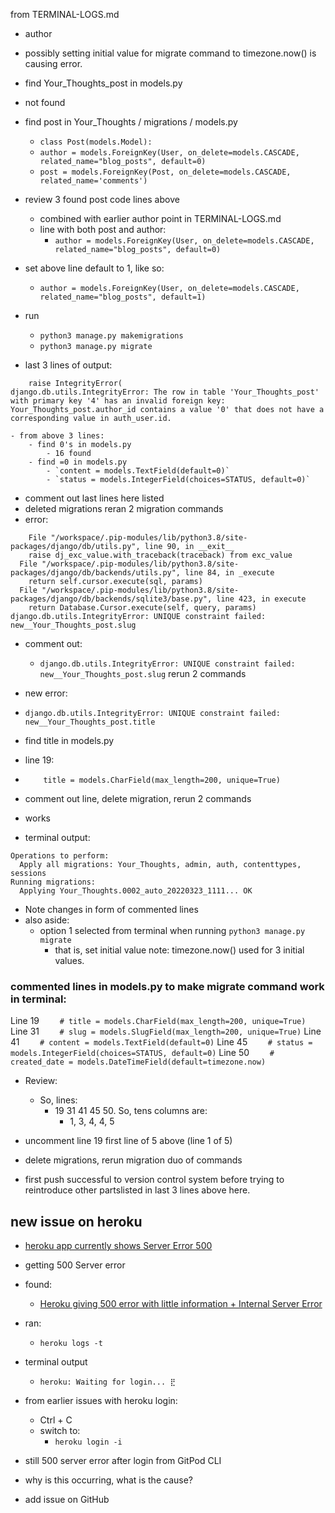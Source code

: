 from TERMINAL-LOGS.md

- author
- possibly setting initial value for migrate command to timezone.now() is causing error.
- find Your_Thoughts_post in models.py
- not found
- find post in Your_Thoughts / migrations / models.py
    - `class Post(models.Model):`
    - `author = models.ForeignKey(User, on_delete=models.CASCADE, related_name="blog_posts", default=0)`
    - `post = models.ForeignKey(Post, on_delete=models.CASCADE, related_name='comments')`
- review 3 found post code lines above
    - combined with earlier author point in TERMINAL-LOGS.md
    - line with both post and author:
        - `author = models.ForeignKey(User, on_delete=models.CASCADE, related_name="blog_posts", default=0)`
- set above line default to 1, like so:
    - `author = models.ForeignKey(User, on_delete=models.CASCADE, related_name="blog_posts", default=1)`

- run
    - `python3 manage.py makemigrations`
    - `python3 manage.py migrate`
- last 3 lines of output:

```
    raise IntegrityError(
django.db.utils.IntegrityError: The row in table 'Your_Thoughts_post' with primary key '4' has an invalid foreign key: Your_Thoughts_post.author_id contains a value '0' that does not have a corresponding value in auth_user.id.
```

    - from above 3 lines:
        - find 0's in models.py
            - 16 found
        - find =0 in models.py
            - `content = models.TextField(default=0)`
            - `status = models.IntegerField(choices=STATUS, default=0)`
- comment out last lines here listed
- deleted migrations reran 2 migration commands
- error:

```
    File "/workspace/.pip-modules/lib/python3.8/site-packages/django/db/utils.py", line 90, in __exit__
    raise dj_exc_value.with_traceback(traceback) from exc_value
  File "/workspace/.pip-modules/lib/python3.8/site-packages/django/db/backends/utils.py", line 84, in _execute
    return self.cursor.execute(sql, params)
  File "/workspace/.pip-modules/lib/python3.8/site-packages/django/db/backends/sqlite3/base.py", line 423, in execute
    return Database.Cursor.execute(self, query, params)
django.db.utils.IntegrityError: UNIQUE constraint failed: new__Your_Thoughts_post.slug
```

- comment out:
    - `django.db.utils.IntegrityError: UNIQUE constraint failed: new__Your_Thoughts_post.slug`
rerun 2 commands
- new error:
- `django.db.utils.IntegrityError: UNIQUE constraint failed: new__Your_Thoughts_post.title`
- find title in models.py
- line 19:
- `    title = models.CharField(max_length=200, unique=True)`
- comment out line, delete migration, rerun 2 commands

- works
- terminal output:

```
Operations to perform:
  Apply all migrations: Your_Thoughts, admin, auth, contenttypes, sessions
Running migrations:
  Applying Your_Thoughts.0002_auto_20220323_1111... OK
```

- Note changes in form of commented lines
- also aside:
    - option 1 selected from terminal when running
        `python3 manage.py migrate`
        - that is, set initial value
        note: timezone.now() used for 3 initial values.

### commented lines in models.py to make migrate command work in terminal:
Line 19 `    # title = models.CharField(max_length=200, unique=True)`
Line 31 `    # slug = models.SlugField(max_length=200, unique=True)`
Line 41 `    # content = models.TextField(default=0)`
Line 45 `    # status = models.IntegerField(choices=STATUS, default=0)`
Line 50 `    # created_date = models.DateTimeField(default=timezone.now)`

- Review:
    - So, lines:
        - 19 31 41 45 50. So, tens columns are:
            - 1, 3, 4, 4, 5


- uncomment line 19 first line of 5 above (line 1 of 5)
- delete migrations, rerun migration duo of commands

- first push successful to version control system before trying to reintroduce other partslisted in last 3 lines above here.

## new issue on heroku
 
- [heroku app currently shows Server Error 500](https://your-thoughts-app.herokuapp.com/)

- getting 500 Server error
- found:
    - [Heroku giving 500 error with little information + Internal Server Error](https://stackoverflow.com/questions/46021463/heroku-giving-500-error-with-little-information-internal-server-error)
- ran:
    - `heroku logs -t`
- terminal output
    - `heroku: Waiting for login... ⣟`
- from earlier issues with heroku login:
    - Ctrl + C
    - switch to:
        - `heroku login -i`

- still 500 server error after login from GitPod CLI
- why is this occurring, what is the cause?
- add issue on GitHub